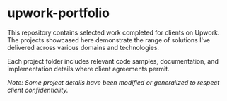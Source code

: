 # upwork-portfolio

This repository contains selected work completed for clients on Upwork. The projects showcased here demonstrate the range of solutions I've delivered across various domains and technologies.

Each project folder includes relevant code samples, documentation, and implementation details where client agreements permit.

*Note: Some project details have been modified or generalized to respect client confidentiality.*
